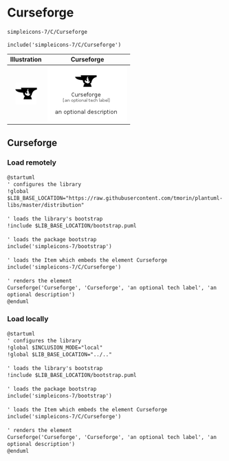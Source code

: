 # Curseforge


```text
simpleicons-7/C/Curseforge
```

```text
include('simpleicons-7/C/Curseforge')
```



| Illustration | Curseforge |
| :---: | :---: |
| ![illustration for Illustration](../../simpleicons-7/C/Curseforge.png) | ![illustration for Curseforge](../../simpleicons-7/C/Curseforge.Local.png) |




## Curseforge

### Load remotely
```plantuml
@startuml
' configures the library
!global $LIB_BASE_LOCATION="https://raw.githubusercontent.com/tmorin/plantuml-libs/master/distribution"

' loads the library's bootstrap
!include $LIB_BASE_LOCATION/bootstrap.puml

' loads the package bootstrap
include('simpleicons-7/bootstrap')

' loads the Item which embeds the element Curseforge
include('simpleicons-7/C/Curseforge')

' renders the element
Curseforge('Curseforge', 'Curseforge', 'an optional tech label', 'an optional description')
@enduml
```

### Load locally
```plantuml
@startuml
' configures the library
!global $INCLUSION_MODE="local"
!global $LIB_BASE_LOCATION="../.."

' loads the library's bootstrap
!include $LIB_BASE_LOCATION/bootstrap.puml

' loads the package bootstrap
include('simpleicons-7/bootstrap')

' loads the Item which embeds the element Curseforge
include('simpleicons-7/C/Curseforge')

' renders the element
Curseforge('Curseforge', 'Curseforge', 'an optional tech label', 'an optional description')
@enduml
```

